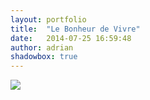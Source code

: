 ```yaml
---
layout: portfolio
title:  "Le Bonheur de Vivre"
date:   2014-07-25 16:59:48
author: adrian
shadowbox: true
---
```


<a href="{{site.url}}/img/2014/bonheur/stack1.jpg" rel="shadowbox" title="Le Bonheur de Vivre">
<img src="{{site.url}}/img/2014/bonheur/stack1-pre.jpg"></a>
